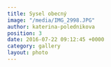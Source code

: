 ```yaml
---
title: Sysel obecný
image: "/media/IMG_2998.JPG"
author: katerina-polednikova
position: 3
date: 2016-07-22 09:12:45 +0000
category: gallery
layout: photo
---
```

